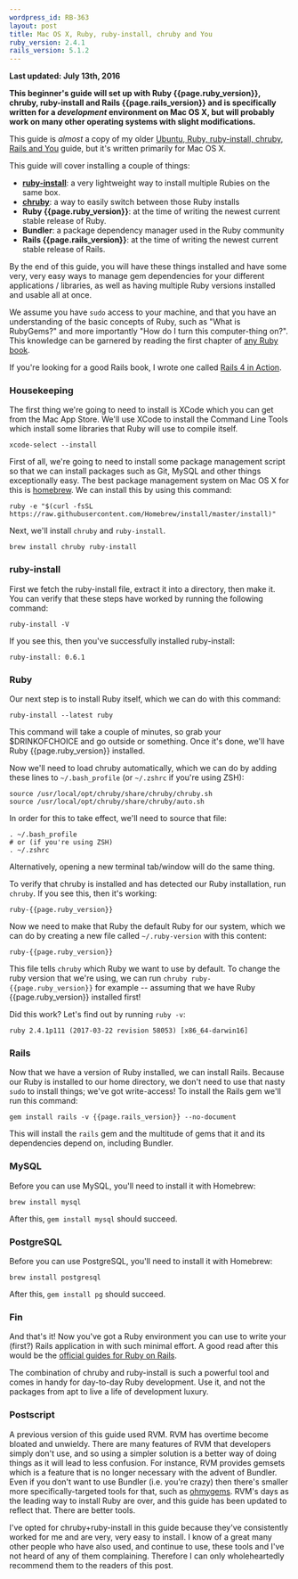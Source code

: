```yaml
---
wordpress_id: RB-363
layout: post
title: Mac OS X, Ruby, ruby-install, chruby and You
ruby_version: 2.4.1
rails_version: 5.1.2
---
```


**Last updated: July 13th, 2016**

<p>
  <strong>This beginner's guide will set up with Ruby {{page.ruby_version}}, chruby, ruby-install and Rails {{page.rails_version}} and is specifically written for a <em>development</em> environment on Mac OS X, but will probably work on many other operating systems with slight modifications.</strong>
</p>

<p>This guide is <em>almost</em> a copy of my older <a href='http://ryanbigg.com/2014/10/ubuntu-ruby-ruby-install-chruby-and-you/'>Ubuntu, Ruby, ruby-install, chruby, Rails and You</a> guide, but it's written primarily for Mac OS X.</p>

This guide will cover installing a couple of things:

* [**ruby-install**](https://github.com/postmodern/ruby-install): a very lightweight way to install multiple Rubies on the same box.
* [**chruby**](https://github.com/postmodern/chruby): a way to easily switch between those Ruby installs
* **Ruby {{page.ruby_version}}**: at the time of writing the newest current stable release of Ruby.
* **Bundler**: a package dependency manager used in the Ruby community
* **Rails {{page.rails_version}}**: at the time of writing the newest current stable release of Rails.

By the end of this guide, you will have these things installed and have some very, very easy ways to manage gem dependencies for your different applications / libraries, as well as having multiple Ruby versions installed and usable all at once.

We assume you have `sudo` access to your machine, and that you have an understanding of the basic concepts of Ruby, such as "What is RubyGems?" and more importantly "How do I turn this computer-thing on?". This knowledge can be garnered by reading the first chapter of [any Ruby book](https://manning.com/black2).

If you're looking for a good Rails book, I wrote one called [Rails 4 in Action](http://manning.com/bigg2).

### Housekeeping

The first thing we're going to need to install is XCode which you can get from the Mac App Store. We'll use XCode to install the Command Line Tools which install some libraries that Ruby will use to compile itself.

    xcode-select --install

First of all, we're going to need to install some package management script so that we can install packages such as Git, MySQL and other things exceptionally easy. The best package management system on Mac OS X for this is [homebrew](https://brew.sh). We can install this by using this command:

    ruby -e "$(curl -fsSL https://raw.githubusercontent.com/Homebrew/install/master/install)"

Next, we'll install `chruby` and `ruby-install`.

    brew install chruby ruby-install

### ruby-install

First we fetch the ruby-install file, extract it into a directory, then make it. You can verify that these steps have worked by running the following command:

```
ruby-install -V
```

If you see this, then you've successfully installed ruby-install:

```
ruby-install: 0.6.1
```

### Ruby

Our next step is to install Ruby itself, which we can do with this command:

```
ruby-install --latest ruby
```

This command will take a couple of minutes, so grab your $DRINKOFCHOICE and go outside or something. Once it's done, we'll have Ruby {{page.ruby_version}} installed.

Now we'll need to load chruby automatically, which we can do by adding these lines to `~/.bash_profile` (or `~/.zshrc` if you're using ZSH):

```
source /usr/local/opt/chruby/share/chruby/chruby.sh
source /usr/local/opt/chruby/share/chruby/auto.sh
```

In order for this to take effect, we'll need to source that file:

```
. ~/.bash_profile
# or (if you're using ZSH)
. ~/.zshrc
```

Alternatively, opening a new terminal tab/window will do the same thing.

To verify that chruby is installed and has detected our Ruby installation, run `chruby`. If you see this, then it's working:

```
ruby-{{page.ruby_version}}
```

Now we need to make that Ruby the default Ruby for our system, which we can do by creating a new file called `~/.ruby-version` with this content:

```
ruby-{{page.ruby_version}}
```

This file tells `chruby` which Ruby we want to use by default. To change the ruby version that we're using, we can run `chruby ruby-{{page.ruby_version}}` for example -- assuming that we have Ruby {{page.ruby_version}} installed first!

Did this work? Let's find out by running `ruby -v`:

```
ruby 2.4.1p111 (2017-03-22 revision 58053) [x86_64-darwin16]
```

### Rails

Now that we have a version of Ruby installed, we can install Rails. Because our Ruby is installed to our home directory, we don't need to use that nasty `sudo` to install things; we've got write-access! To install the Rails gem we'll run this command:

    gem install rails -v {{page.rails_version}} --no-document

This will install the `rails` gem and the multitude of gems that it and its dependencies depend on, including Bundler.

### MySQL

Before you can use MySQL, you'll need to install it with Homebrew:

    brew install mysql

After this, `gem install mysql` should succeed.

### PostgreSQL

Before you can use PostgreSQL, you'll need to install it with Homebrew:

    brew install postgresql

After this, `gem install pg` should succeed.


### Fin

And that's it! Now you've got a Ruby environment you can use to write your (first?) Rails application in with such minimal effort. A good read after this would be the <a href='http://guides.rubyonrails.org'>official guides for Ruby on Rails</a>.

The combination of chruby and ruby-install is such a powerful tool and comes in handy for day-to-day Ruby development. Use it, and not the packages from apt to live a life of development luxury.

### Postscript

A previous version of this guide used RVM. RVM has overtime become bloated and unwieldy. There are many features of RVM that developers simply don't use, and so using a simpler solution is a better way of doing things as it will lead to less confusion. For instance, RVM provides gemsets which is a feature that is no longer necessary with the advent of Bundler. Even if you don't want to use Bundler (i.e. you're crazy) then there's smaller more specifically-targeted tools for that, such as [ohmygems](https://github.com/seattlerb/ohmygems). RVM's days as the leading way to install Ruby are over, and this guide has been updated to reflect that. There are better tools.

I've opted for chruby+ruby-install in this guide because they've consistently worked for me and are very, very easy to install. I know of a great many other people who have also used, and continue to use, these tools and I've not heard of any of them complaining. Therefore I can only wholeheartedly recommend them to the readers of this post.

